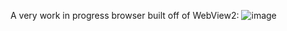 
A very work in progress browser built off of WebView2:
![image](https://github.com/user-attachments/assets/96615e85-36d5-4e1a-a826-050e151adc1b)
